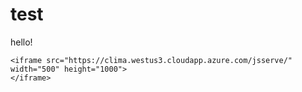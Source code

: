 # test
hello!

```@raw html
<iframe src="https://clima.westus3.cloudapp.azure.com/jsserve/" width="500" height="1000">
</iframe>
```
